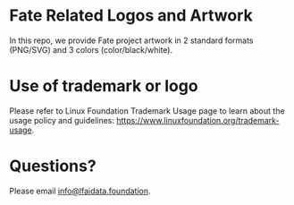 # Fate Related Logos and Artwork 
In this repo, we provide Fate project artwork in 2 standard formats (PNG/SVG) and 3 colors (color/black/white). 

# Use of trademark or logo 
Please refer to Linux Foundation Trademark Usage page to learn about the usage policy and guidelines: https://www.linuxfoundation.org/trademark-usage. 

# Questions? 
Please email info@lfaidata.foundation.
